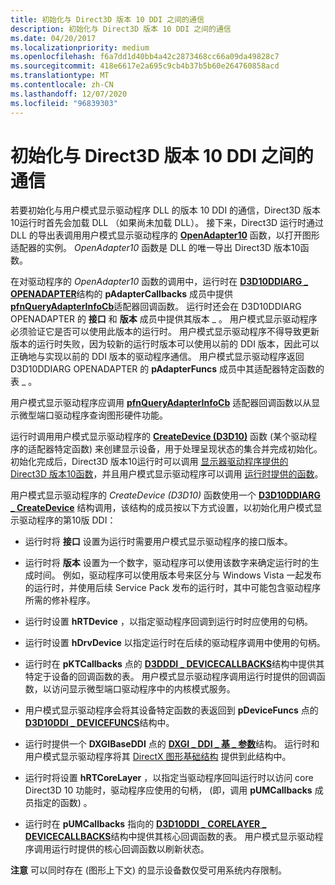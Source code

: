 ```yaml
---
title: 初始化与 Direct3D 版本 10 DDI 之间的通信
description: 初始化与 Direct3D 版本 10 DDI 之间的通信
ms.date: 04/20/2017
ms.localizationpriority: medium
ms.openlocfilehash: f6a7dd1d40bb4a42c2873468cc66a09da49828c7
ms.sourcegitcommit: 418e6617e2a695c9cb4b37b5b60e264760858acd
ms.translationtype: MT
ms.contentlocale: zh-CN
ms.lasthandoff: 12/07/2020
ms.locfileid: "96839303"
---
```

# <a name="initializing-communication-with-the-direct3d-version-10-ddi"></a>初始化与 Direct3D 版本 10 DDI 之间的通信


若要初始化与用户模式显示驱动程序 DLL 的版本 10 DDI 的通信，Direct3D 版本10运行时首先会加载 DLL （如果尚未加载 DLL）。 接下来，Direct3D 运行时通过 DLL 的导出表调用用户模式显示驱动程序的 [**OpenAdapter10**](/windows-hardware/drivers/ddi/d3d10umddi/nc-d3d10umddi-pfnd3d10ddi_openadapter) 函数，以打开图形适配器的实例。 *OpenAdapter10* 函数是 DLL 的唯一导出 Direct3D 版本10函数。

在对驱动程序的 *OpenAdapter10* 函数的调用中，运行时在 [**D3D10DDIARG \_ OPENADAPTER**](/windows-hardware/drivers/ddi/d3d10umddi/ns-d3d10umddi-d3d10ddiarg_openadapter)结构的 **pAdapterCallbacks** 成员中提供 [**pfnQueryAdapterInfoCb**](/windows-hardware/drivers/ddi/d3dumddi/nc-d3dumddi-pfnd3dddi_queryadapterinfocb)适配器回调函数。 运行时还会在 D3D10DDIARG OPENADAPTER 的 **接口** 和 **版本** 成员中提供其版本 \_ 。 用户模式显示驱动程序必须验证它是否可以使用此版本的运行时。 用户模式显示驱动程序不得导致更新版本的运行时失败，因为较新的运行时版本可以使用以前的 DDI 版本，因此可以正确地与实现以前的 DDI 版本的驱动程序通信。 用户模式显示驱动程序返回 D3D10DDIARG OPENADAPTER 的 **pAdapterFuncs** 成员中其适配器特定函数的表 \_ 。

用户模式显示驱动程序应调用 [**pfnQueryAdapterInfoCb**](/windows-hardware/drivers/ddi/d3dumddi/nc-d3dumddi-pfnd3dddi_queryadapterinfocb) 适配器回调函数以从显示微型端口驱动程序查询图形硬件功能。

运行时调用用户模式显示驱动程序的 [**CreateDevice (D3D10)**](/windows-hardware/drivers/ddi/d3d10umddi/nc-d3d10umddi-pfnd3d10ddi_createdevice) 函数 (某个驱动程序的适配器特定函数) 来创建显示设备，用于处理呈现状态的集合并完成初始化。 初始化完成后，Direct3D 版本10运行时可以调用 [显示器驱动程序提供的 Direct3D 版本10函数](/windows-hardware/drivers/ddi/index)，并且用户模式显示驱动程序可以调用 [运行时提供的函数](/windows-hardware/drivers/ddi/index)。

用户模式显示驱动程序的 *CreateDevice (D3D10)* 函数使用一个 [**D3D10DDIARG \_ CreateDevice**](/windows-hardware/drivers/ddi/d3d10umddi/ns-d3d10umddi-d3d10ddiarg_createdevice) 结构调用，该结构的成员按以下方式设置，以初始化用户模式显示驱动程序的第10版 DDI：

-   运行时将 **接口** 设置为运行时需要用户模式显示驱动程序的接口版本。

-   运行时将 **版本** 设置为一个数字，驱动程序可以使用该数字来确定运行时的生成时间。 例如，驱动程序可以使用版本号来区分与 Windows Vista 一起发布的运行时，并使用后续 Service Pack 发布的运行时，其中可能包含驱动程序所需的修补程序。

-   运行时设置 **hRTDevice** ，以指定驱动程序回调到运行时时应使用的句柄。

-   运行时设置 **hDrvDevice** 以指定运行时在后续的驱动程序调用中使用的句柄。

-   运行时在 **pKTCallbacks** 点的 [**D3DDDI \_ DEVICECALLBACKS**](/windows-hardware/drivers/ddi/d3dumddi/ns-d3dumddi-_d3dddi_devicecallbacks)结构中提供其特定于设备的回调函数的表。 用户模式显示驱动程序调用运行时提供的回调函数，以访问显示微型端口驱动程序中的内核模式服务。

-   用户模式显示驱动程序会将其设备特定函数的表返回到 **pDeviceFuncs** 点的 [**D3D10DDI \_ DEVICEFUNCS**](/windows-hardware/drivers/ddi/d3d10umddi/ns-d3d10umddi-d3d10ddi_devicefuncs)结构中。

-   运行时提供一个 **DXGIBaseDDI** 点的 [**DXGI \_ DDI \_ 基 \_ 参数**](/windows-hardware/drivers/ddi/dxgiddi/ns-dxgiddi-dxgi_ddi_base_args)结构。 运行时和用户模式显示驱动程序将其 [DirectX 图形基础结构](directx-graphics-infrastructure-ddi.md) 提供到此结构中。

-   运行时将设置 **hRTCoreLayer** ，以指定当驱动程序回叫运行时以访问 core Direct3D 10 功能时，驱动程序应使用的句柄， (即，调用 **pUMCallbacks** 成员指定的函数) 。

-   运行时在 **pUMCallbacks** 指向的 [**D3D10DDI \_ CORELAYER \_ DEVICECALLBACKS**](/windows-hardware/drivers/ddi/d3d10umddi/ns-d3d10umddi-d3d10ddi_corelayer_devicecallbacks)结构中提供其核心回调函数的表。 用户模式显示驱动程序调用运行时提供的核心回调函数以刷新状态。

**注意**   可以同时存在 (图形上下文) 的显示设备数仅受可用系统内存限制。

 

 

